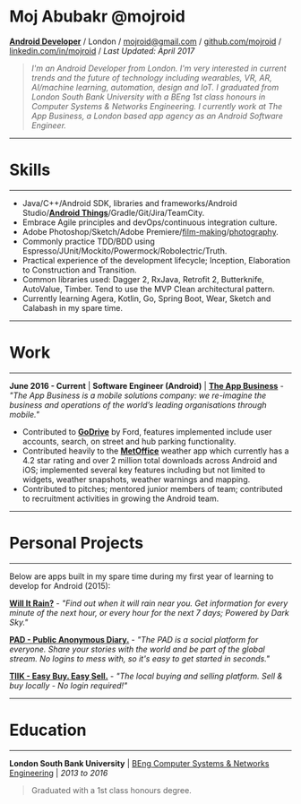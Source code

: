 # Moj Abubakr @mojroid #

[**Android Developer**](https://play.google.com/store/apps/dev?id=8172763766761443972) / London / [mojroid@gmail.com](mailto:mojroid@gmail.com) / [github.com/mojroid](https://github.com/MojRoid) / [linkedin.com/in/mojroid](https://www.linkedin.com/in/mojroid) / *Last Updated: April 2017*

> *I'm an Android Developer from London. I'm very interested in current trends and the future of technology including wearables, VR, AR, AI/machine learning, automation, design and IoT. I graduated from London South Bank University with a BEng 1st class honours in Computer Systems & Networks Engineering. I currently work at The App Business, a London based app agency as an Android Software Engineer.*

---
# Skills #
---

- Java/C++/Android SDK, libraries and frameworks/Android Studio/**[Android Things](https://medium.com/@mojroid/the-quick-and-simple-guide-to-android-things-6592636e772f)**/Gradle/Git/Jira/TeamCity.
- Embrace Agile principles and devOps/continuous integration culture.
- Adobe Photoshop/Sketch/Adobe Premiere/[film-making](https://www.youtube.com/watch?v=dLm-860kFT8)/[photography](http://moj-a.tumblr.com/).
- Commonly practice TDD/BDD using Espresso/JUnit/Mockito/Powermock/Robolectric/Truth.
- Practical experience of the development lifecycle; Inception, Elaboration to Construction and Transition.
- Common libraries used: Dagger 2, RxJava, Retrofit 2, Butterknife, AutoValue, Timber. Tend to use the MVP Clean architectural pattern.
- Currently learning Agera, Kotlin, Go, Spring Boot, Wear, Sketch and Calabash in my spare time.

---
# Work #
---

**June 2016 - Current** | **Software Engineer (Android)** | [**The App Business**](http://www.theappbusiness.com/) - *"The App Business is a mobile solutions company: we re-imagine the business and operations of the world’s leading organisations through mobile."*


- Contributed to [**GoDrive**](https://play.google.com/store/apps/details?id=com.ford.godrive) by Ford, features implemented include user accounts, search, on street and hub parking functionality.
- Contributed heavily to the [**MetOffice**](https://play.google.com/store/apps/details?id=uk.gov.metoffice.weather.android) weather app which currently has a 4.2 star rating and over 2 million total downloads across Android and iOS; implemented several key features including but not limited to widgets, weather snapshots, weather warnings and mapping.
- Contributed to pitches; mentored junior members of team; contributed to recruitment activities in growing the Android team.

---
# Personal Projects #
---

Below are apps built in my spare time during my first year of learning to develop for Android (2015):


[**Will It Rain?**](https://play.google.com/store/apps/details?id=moj.rain) - *"Find out when it will rain near you. Get information for every minute of the next hour, or every hour for the next 7 days; Powered by Dark Sky."*

[**PAD - Public Anonymous Diary.**](https://play.google.com/store/apps/details?id=dev.moj.pad) - *"The PAD is a social platform for everyone. Share your stories with the world and be part of the global stream. No logins to mess with, so it's easy to get started in seconds."*

[**TIIK - Easy Buy. Easy Sell.**](https://play.google.com/store/apps/details?id=com.tiikit.tiik) - *"The local buying and selling platform. Sell & buy locally - No login required!"*

---
# Education #
---

**London South Bank University** | [BEng Computer Systems & Networks Engineering](https://www.lsbu.ac.uk/courses/course-finder/computer-systems-networks-beng-hons) | *2013 to 2016*
>Graduated with a 1st class honours degree.